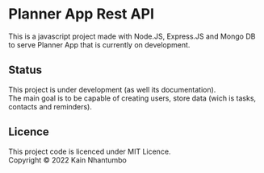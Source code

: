 # Planner App Rest API
 This is a javascript project made with Node.JS, Express.JS and Mongo DB to serve Planner App that is currently on development.

 ## Status
 This project is under development (as well its documentation).  
 The main goal is to be capable of creating users, store data (wich is tasks, contacts and reminders).

 ## Licence
 This project code is licenced under MIT Licence.  
 Copyright &copy; 2022 Kain Nhantumbo

